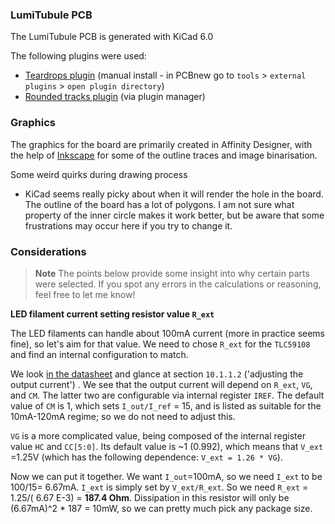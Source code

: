 ### LumiTubule PCB

The LumiTubule PCB is generated with KiCad 6.0

The following plugins were used:

* [Teardrops plugin](https://github.com/NilujePerchut/kicad_scripts/tree/master/teardrops) (manual install - in PCBnew go to `tools` > `external plugins` > `open plugin directory`) 
* [Rounded tracks plugin](https://github.com/mitxela/kicad-round-tracks) (via plugin manager)

### Graphics

The graphics for the board are primarily created in Affinity Designer, with the help of [Inkscape](https://inkscape.org/) for some of the outline traces and image binarisation.

Some weird quirks during drawing process

- KiCad seems really picky about when it will render the hole in the board. The outline of the board has a lot of polygons. I am not sure what property of the inner circle makes it work better, but be aware that some frustrations may occur here if you try to change it.

### Considerations

> **Note** The points below provide some insight into why certain parts were selected. If you spot any errors in the calculations or reasoning, feel free to let me know!

**LED filament current setting resistor value `R_ext`**

The LED filaments can handle about 100mA current (more in practice seems fine), so let's aim for that value. We need to chose `R_ext` for the `TLC59108` and find an internal configuration to match. 

We look [in the datasheet](https://www.ti.com/lit/ds/symlink/tlc59108.pdf) and glance at section `10.1.1.2` ('adjusting the output current') . We see that the output current will depend on `R_ext`, `VG`, and `CM`. The latter two are configurable via internal register `IREF`. The default value of `CM` is 1, which sets `I_out/I_ref` = 15, and is listed as suitable for the 10mA-120mA regime; so we do not need to adjust this.   

`VG` is a more complicated value, being composed of the internal register value `HC` and `CC[5:0]`. Its default value is ~1 (0.992), which means that `V_ext` =1.25V (which has the following dependence: `V_ext = 1.26 * VG`).

Now we can put it together. We want `I_out`=100mA, so we need `I_ext` to be 100/15= 6.67mA. `I_ext` is simply set by `V_ext/R_ext`. So we need `R_ext` = 1.25/( 6.67 E-3) = **187.4 Ohm**. Dissipation in this resistor will only be (6.67mA)^2 * 187 = 10mW, so we can pretty much pick any package size.


